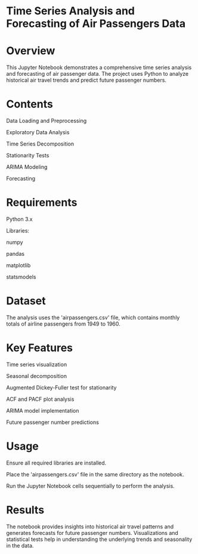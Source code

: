 # Time Series Analysis and Forecasting of Air Passengers Data

# Overview
This Jupyter Notebook demonstrates a comprehensive time series analysis and forecasting of air passenger data. The project uses Python to analyze historical air travel trends and predict future passenger numbers.

# Contents
Data Loading and Preprocessing

Exploratory Data Analysis

Time Series Decomposition

Stationarity Tests

ARIMA Modeling

Forecasting

# Requirements

Python 3.x

Libraries:

numpy

pandas

matplotlib

statsmodels

# Dataset
The analysis uses the 'airpassengers.csv' file, which contains monthly totals of airline passengers from 1949 to 1960.

# Key Features
Time series visualization

Seasonal decomposition

Augmented Dickey-Fuller test for stationarity

ACF and PACF plot analysis

ARIMA model implementation

Future passenger number predictions

# Usage
Ensure all required libraries are installed.

Place the 'airpassengers.csv' file in the same directory as the notebook.

Run the Jupyter Notebook cells sequentially to perform the analysis.

# Results
The notebook provides insights into historical air travel patterns and generates forecasts for future passenger numbers. Visualizations and statistical tests help in understanding the underlying trends and seasonality in the data.
